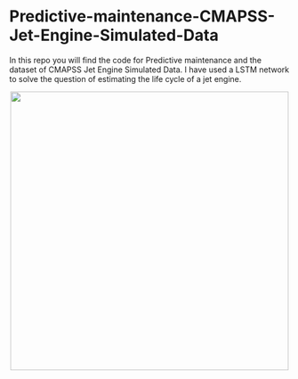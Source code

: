 # Predictive-maintenance-CMAPSS-Jet-Engine-Simulated-Data
In this repo you will find the code for Predictive maintenance and the dataset of CMAPSS Jet Engine Simulated Data. I have used a LSTM network to solve the question of estimating the life cycle of a jet engine.
<div style="width:100%;text-align: center;"><img src="https://i.postimg.cc/ZqdZ56mW/turbo-jet-engine-diagram.jpg" width="500px" height="500px"></div>
